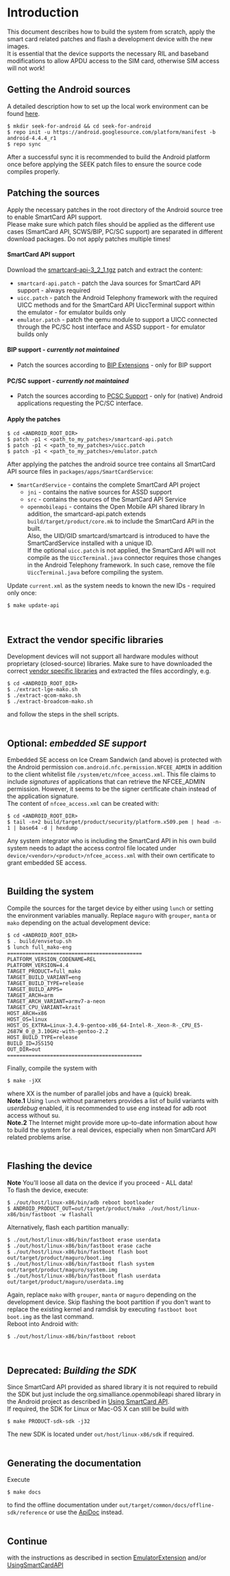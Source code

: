 # Introduction #

This document describes how to build the system from scratch, apply the smart card related patches and flash a development device with the new images.<br />It is essential that the device supports the necessary RIL and baseband modifications to allow APDU access to the SIM card, otherwise SIM access will not work!<br />


## Getting the Android sources ##

A detailed description how to set up the local work environment can be found  [here](http://source.android.com/source/building.html).
```
$ mkdir seek-for-android && cd seek-for-android
$ repo init -u https://android.googlesource.com/platform/manifest -b android-4.4.4_r1
$ repo sync
```
After a successful sync it is recommended to build the Android platform once before applying the SEEK patch files to ensure the source code compiles properly.<br />

## Patching the sources ##
Apply the necessary patches in the root directory of the Android source tree to enable SmartCard API support.<br />
Please make sure which patch files should be applied as the different use cases (SmartCard API, SCWS/BIP, PC/SC support) are separated in different download packages. Do not apply patches multiple times!

#### SmartCard API support ####
Download the [smartcard-api-3\_2\_1.tgz](https://drive.google.com/file/d/0B63jMJOYc2l3UXJFWVdaQUlyeFk/edit?usp=sharing) patch and extract the content:
  * `smartcard-api.patch` - patch the Java sources for SmartCard API support - always required
  * `uicc.patch` - patch the Android Telephony framework with the required UICC methods and for the SmartCard API UiccTerminal support within the emulator - for emulator builds only
  * `emulator.patch` - patch the qemu module to support a UICC connected through the PC/SC host interface and ASSD support - for emulator builds only

#### BIP support - _currently not maintained_ ####
  * Patch the sources according to [BIP Extensions](http://code.google.com/p/seek-for-android/wiki/BIP_Extensions) - only for BIP support

#### PC/SC support - _currently not maintained_ ####
  * Patch the sources according to [PCSC Support](http://code.google.com/p/seek-for-android/wiki/PCSCSmartCardServiceIntro) - only for (native) Android applications requesting the PC/SC interface.<br />

#### Apply the patches ####
```
$ cd <ANDROID_ROOT_DIR>
$ patch -p1 < <path_to_my_patches>/smartcard-api.patch
$ patch -p1 < <path_to_my_patches>/uicc.patch
$ patch -p1 < <path_to_my_patches>/emulator.patch
```

After applying the patches the android source tree contains all SmartCard API source files in `packages/apps/SmartCardService`:
  * `SmartCardService` - contains the complete SmartCard API project
    * `jni` - contains the native sources for ASSD support
    * `src` - contains the sources of the SmartCard API Service
    * `openmobileapi` - contains the Open Mobile API shared library
In addition, the smartcard-api.patch extends `build/target/product/core.mk` to include the SmartCard API in the built.<br />
Also, the UID/GID smartcard/smartcard is introduced to have the SmartCardService installed with a unique ID.<br />
If the optional `uicc.patch` is not applied, the SmartCard API will not compile as the `UiccTerminal.java` connector requires those changes in the Android Telephony framework. In such case, remove the file `UiccTerminal.java` before compiling the system.<br />

Update `current.xml` as the system needs to known the new IDs - required only once:
```
$ make update-api
```
<br />

## Extract the vendor specific libraries ##
Development devices will not support all hardware modules without proprietary (closed-source) libraries. Make sure to have downloaded the correct [vendor specific libraries](https://developers.google.com/android/nexus/drivers) and extracted the files accordingly, e.g.
```
$ cd <ANDROID_ROOT_DIR>
$ ./extract-lge-mako.sh
$ ./extract-qcom-mako.sh
$ ./extract-broadcom-mako.sh
```
and follow the steps in the shell scripts.
<br /><br />

## Optional: _embedded SE support_ ##
Embedded SE access on Ice Cream Sandwich (and above) is protected with the Android permission `com.android.nfc.permission.NFCEE_ADMIN` in addition to the client whitelist file `/system/etc/nfcee_access.xml`.
This file claims to include _signatures_ of applications that can retrieve the NFCEE\_ADMIN permission. However, it seems to be the signer  certificate chain instead of the application signature.<br />
The content of `nfcee_access.xml` can be created with:
```
$ cd <ANDROID_ROOT_DIR>
$ tail -n+2 build/target/product/security/platform.x509.pem | head -n-1 | base64 -d | hexdump
```
Any system integrator who is including the SmartCard API in his own build system needs to adapt the access control file located under `device/<vendor>/<product>/nfcee_access.xml` with their own certificate to grant embedded SE access.<br />
<br />

## Building the system ##
Compile the sources for the target device by either using `lunch` or setting the environment variables manually. Replace `maguro` with `grouper`, `manta` or `mako` depending on the actual development device:
```
$ cd <ANDROID_ROOT_DIR>
$ . build/envsetup.sh 
$ lunch full_mako-eng
============================================
PLATFORM_VERSION_CODENAME=REL
PLATFORM_VERSION=4.4
TARGET_PRODUCT=full_mako
TARGET_BUILD_VARIANT=eng
TARGET_BUILD_TYPE=release
TARGET_BUILD_APPS=
TARGET_ARCH=arm
TARGET_ARCH_VARIANT=armv7-a-neon
TARGET_CPU_VARIANT=krait
HOST_ARCH=x86
HOST_OS=linux
HOST_OS_EXTRA=Linux-3.4.9-gentoo-x86_64-Intel-R-_Xeon-R-_CPU_E5-2687W_0_@_3.10GHz-with-gentoo-2.2
HOST_BUILD_TYPE=release
BUILD_ID=JSS15Q
OUT_DIR=out
============================================
```
Finally, compile the system with
```
$ make -jXX
```
where XX is the number of parallel jobs and have a (quick) break.
<br />
**Note.1** Using `lunch` without parameters provides a list of build variants with _userdebug_ enabled, it is recommended to use _eng_ instead for adb root access without su.<br />
**Note.2** The Internet might provide more up-to-date information about how to build the system for a real devices, especially when non SmartCard API related problems arise.<br />
<br />

## Flashing the device ##
**Note** You'll loose all data on the device if you proceed - ALL data!<br />
To flash the device, execute:
```
$ ./out/host/linux-x86/bin/adb reboot bootloader
$ ANDROID_PRODUCT_OUT=out/target/product/mako ./out/host/linux-x86/bin/fastboot -w flashall
```
Alternatively, flash each partition manually:
```
$ ./out/host/linux-x86/bin/fastboot erase userdata
$ ./out/host/linux-x86/bin/fastboot erase cache
$ ./out/host/linux-x86/bin/fastboot flash boot out/target/product/maguro/boot.img
$ ./out/host/linux-x86/bin/fastboot flash system out/target/product/maguro/system.img
$ ./out/host/linux-x86/bin/fastboot flash userdata out/target/product/maguro/userdata.img
```
Again, replace `mako` with `grouper`, `manta` or `maguro` depending on the development device. Skip flashing the boot partition if you don't want to replace the existing kernel and ramdisk by executing `fastboot boot boot.img` as the last command.<br />
Reboot into Android with:
```
$ ./out/host/linux-x86/bin/fastboot reboot
```
<br />

## Deprecated: _Building the SDK_ ##
Since SmartCard API provided as shared library it is not required to rebuild the SDK but just include the org.simalliance.openmobileapi shared library in the Android project as  described in [Using SmartCard API](UsingSmartCardAPI.md).<br />
If required, the SDK for Linux or Mac-OS X can still be build with
```
$ make PRODUCT-sdk-sdk -j32
```
The new SDK is located under `out/host/linux-x86/sdk` if required.
<br /><br />

## Generating the documentation ##
Execute
```
$ make docs
```
to find the offline documentation under `out/target/common/docs/offline-sdk/reference` or use the [ApiDoc](http://seek-for-android.googlecode.com/svn/trunk/doc/index.html) instead.
<br /><br />

## Continue ##
with the instructions as described in section [EmulatorExtension](EmulatorExtension.md) and/or [UsingSmartCardAPI](UsingSmartCardAPI.md)